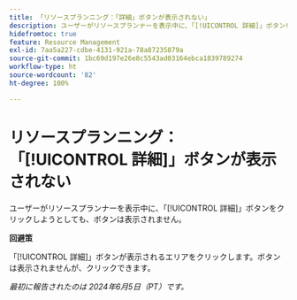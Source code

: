 ```yaml
---
title: 「リソースプランニング：「詳細」ボタンが表示されない」
description: ユーザーがリソースプランナーを表示中に、「[!UICONTROL 詳細]」ボタンをクリックしようとしても、ボタンは表示されません。回避策はあります。
hidefromtoc: true
feature: Resource Management
exl-id: 7aa5a227-cdbe-4131-921a-78a87235879a
source-git-commit: 1bc69d197e26e8c5543ad03164ebca1839789274
workflow-type: ht
source-wordcount: '82'
ht-degree: 100%

---
```


# リソースプランニング：「[!UICONTROL 詳細]」ボタンが表示されない

ユーザーがリソースプランナーを表示中に、「[!UICONTROL 詳細]」ボタンをクリックしようとしても、ボタンは表示されません。

**回避策**

「[!UICONTROL 詳細]」ボタンが表示されるエリアをクリックします。ボタンは表示されませんが、クリックできます。

_最初に報告されたのは 2024年6月5日（PT）です。_
